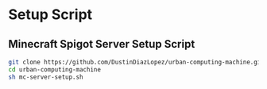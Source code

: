 # Setup Script

## Minecraft Spigot Server Setup Script

```bash
git clone https://github.com/DustinDiazLopez/urban-computing-machine.git
cd urban-computing-machine
sh mc-server-setup.sh
```
